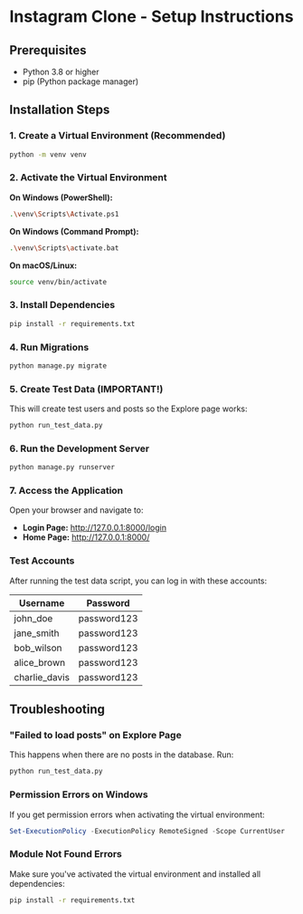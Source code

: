 # Instagram Clone - Setup Instructions

## Prerequisites
- Python 3.8 or higher
- pip (Python package manager)

## Installation Steps

### 1. Create a Virtual Environment (Recommended)
```bash
python -m venv venv
```

### 2. Activate the Virtual Environment

**On Windows (PowerShell):**
```bash
.\venv\Scripts\Activate.ps1
```

**On Windows (Command Prompt):**
```bash
.\venv\Scripts\activate.bat
```

**On macOS/Linux:**
```bash
source venv/bin/activate
```

### 3. Install Dependencies
```bash
pip install -r requirements.txt
```

### 4. Run Migrations
```bash
python manage.py migrate
```

### 5. Create Test Data (IMPORTANT!)
This will create test users and posts so the Explore page works:
```bash
python run_test_data.py
```

### 6. Run the Development Server
```bash
python manage.py runserver
```

### 7. Access the Application
Open your browser and navigate to:
- **Login Page:** http://127.0.0.1:8000/login
- **Home Page:** http://127.0.0.1:8000/

### Test Accounts
After running the test data script, you can log in with these accounts:

| Username | Password |
|----------|----------|
| john_doe | password123 |
| jane_smith | password123 |
| bob_wilson | password123 |
| alice_brown | password123 |
| charlie_davis | password123 |

## Troubleshooting

### "Failed to load posts" on Explore Page
This happens when there are no posts in the database. Run:
```bash
python run_test_data.py
```

### Permission Errors on Windows
If you get permission errors when activating the virtual environment:
```powershell
Set-ExecutionPolicy -ExecutionPolicy RemoteSigned -Scope CurrentUser
```

### Module Not Found Errors
Make sure you've activated the virtual environment and installed all dependencies:
```bash
pip install -r requirements.txt
```
